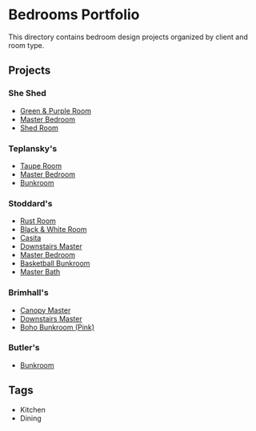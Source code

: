 # Bedrooms Portfolio

This directory contains bedroom design projects organized by client and room type.

## Projects

### She Shed
- [Green & Purple Room](she-shed-green-purple-room/images.md)
- [Master Bedroom](she-shed-master/images.md)
- [Shed Room](she-shed-shed-room/images.md)

### Teplansky's
- [Taupe Room](teplanskys-taupe-room/images.md)
- [Master Bedroom](teplanskys-master/images.md)
- [Bunkroom](teplanskys-bunkroom/images.md)

### Stoddard's
- [Rust Room](stoddards-rust-room/images.md)
- [Black & White Room](stoddards-black-white-room/images.md)
- [Casita](stoddards-casita/images.md)
- [Downstairs Master](stoddards-downstairs-master/images.md)
- [Master Bedroom](stoddards-master/images.md)
- [Basketball Bunkroom](stoddards-basketball-bunkroom/images.md)
- [Master Bath](stoddards-master-bath/images.md)

### Brimhall's
- [Canopy Master](brimhalls-canopy-master/images.md)
- [Downstairs Master](brimhalls-downstairs-master/images.md)
- [Boho Bunkroom (Pink)](brimhalls-boho-bunkroom-pink/images.md)

### Butler's
- [Bunkroom](butlers-bunkroom/images.md)

## Tags
- Kitchen
- Dining
